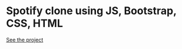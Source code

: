# Spotify clone using JS, Bootstrap, CSS, HTML
[See the project](https://abdugaffor-abdurahimov.github.io/spotify-clone-js)

